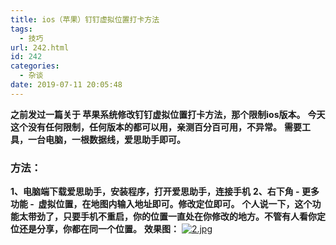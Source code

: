 ```yaml
---
title: ios（苹果）钉钉虚拟位置打卡方法
tags:
  - 技巧
url: 242.html
id: 242
categories:
  - 杂谈
date: 2019-07-11 20:05:48
---
```


**之前发过一篇关于 苹果系统修改钉钉虚拟位置打卡方法，那个限制ios版本。** **今天这个没有任何限制，任何版本的都可以用，亲测百分百可用，不异常。** **需要工具，一台电脑，一根数据线，爱思助手即可。**

### 方法：

**1、电脑端下载爱思助手，安装程序，打开爱思助手，连接手机** **2、右下角 - 更多功能 -  虚拟位置，在地图内输入地址即可。修改定位即可。** **个人说一下，这个功能太带劲了，只要手机不重启，你的位置一直处在你修改的地方。不管有人看你定位还是分享，你都在同一个位置。** **效果图：** [![2.jpg](https://www.dcqzz.cn/content/uploadfile/201907/15601562676762.jpg "点击查看原图")](https://www.dcqzz.cn/content/uploadfile/201907/15601562676762.jpg)